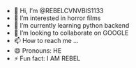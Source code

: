 - 👋 Hi, I’m @REBELCVNVBIS1133
- 👀 I’m interested in horror films
- 🌱 I’m currently learning python backend
- 💞️ I’m looking to collaborate on GOOGLE
- 📫 How to reach me ...
- 😄 Pronouns: HE
- ⚡ Fun fact: I AM REBEL

<!---
REBELCVNVBIS1133/REBELCVNVBIS1133 is a ✨ special ✨ repository because its `README.md` (this file) appears on your GitHub profile.
You can click the Preview link to take a look at your changes.
--->
